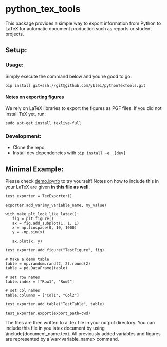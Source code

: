 # python_tex_tools

This package provides a simple way to export information from Python to LaTeX for automatic document production such as reports or student projects.
 
## Setup:
### Usage:
Simply execute the command below and you're good to go:
```
pip install git+ssh://git@github.com/yblei/pythonTexTools.git
```
#### Notes on exporting figures
We rely on LaTeX libraries to export the figures as PGF files.
If you did not install TeX yet, run: 

```
sudo apt-get install texlive-full
```


### Development:
- Clone the repo.
- Install dev dependencies with `pip install -e .[dev]`

## Minimal Example:
Please check [demo.ipynb](./demo.ipynb) to try yourself!
Notes on how to include this in your LaTeX are given **in this file as well**.

 ```
 test_exporter = TexExporter()

 exporter.add_var(my_variable_name, my_value)

 with make_plt_look_like_latex():
    fig = plt.figure()
    ax = fig.add_subplot(1, 1, 1)
    x = np.linspace(0, 10, 1000)
    y = -np.sin(x)

    ax.plot(x, y)

test_exporter.add_figure("TestFigure", fig)

# Make a demo table
table = np.random.rand(2, 2).round(2)
table = pd.DataFrame(table)

# set row names
table.index = ["Row1", "Row2"]

# set col names
table.columns = ["Col1", "Col2"]

test_exporter.add_table("TestTable", table)

test_exporter.export(export_path=cwd)
 ```


The files are then written to a .tex file in your output directory. You can include this
file in you latex document by using \include{document_name.tex}. All previously added
variables and figures are represented by a \var\<variable_name\> command.
